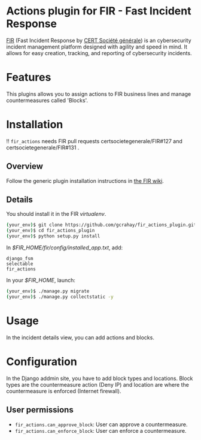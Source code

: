 # Actions plugin for FIR - Fast Incident Response

[FIR](https://github.com/certsocietegenerale/FIR) (Fast Incident Response by [CERT Société générale](https://cert.societegenerale.com/)) is an cybersecurity incident management platform designed with agility and speed in mind. It allows for easy creation, tracking, and reporting of cybersecurity incidents.


# Features

This plugins allows you to assign actions to FIR business lines and manage countermeasures called 'Blocks'.

# Installation

!! `fir_actions` needs FIR pull requests certsocietegenerale/FIR#127 and certsocietegenerale/FIR#131 .

## Overview

Follow the generic plugin installation instructions in [the FIR wiki](https://github.com/certsocietegenerale/FIR/wiki/Plugins).

## Details

You should install it in the FIR _virtualenv_. 

```bash
(your_env)$ git clone https://github.com/gcrahay/fir_actions_plugin.git
(your_env)$ cd fir_actions_plugin
(your_env)$ python setup.py install

```

In *$FIR_HOME/fir/config/installed_app.txt*, add:

```
django_fsm
selectable
fir_actions
```

In your *$FIR_HOME*, launch:

```bash
(your_env)$ ./manage.py migrate
(your_env)$ ./manage.py collectstatic -y
```


# Usage

In the incident details view, you can add actions and blocks.

# Configuration

In the Django addmin site, you have to add block types and locations. Block types are the countermeasure action (Deny IP) and location are where the countermeasure is enforced (Internet firewall).

## User permissions

* `fir_actions.can_approve_block`: User can approve a countermeasure.
* `fir_actions.can_enforce_block`: User can enforce a countermeasure.

